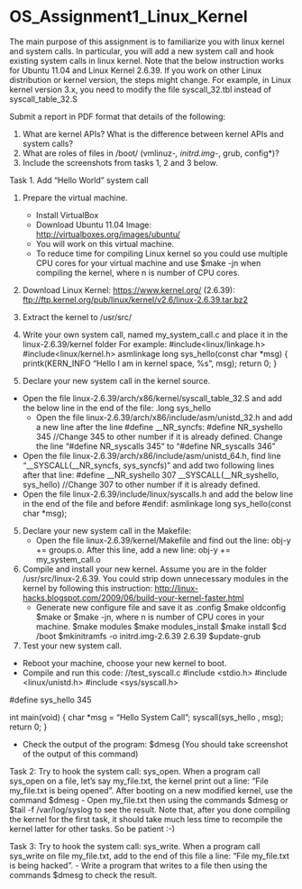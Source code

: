 # OS_Assignment1_Linux_Kernel


The main purpose of this assignment is to familiarize you with linux kernel and system calls. In particular, you will add a new system call and hook existing system calls in linux kernel. Note that the below instruction works for Ubuntu 11.04 and Linux Kernel 2.6.39. If you work on other Linux distribution or kernel version, the steps might change. For example, in Linux kernel version 3.x, you need to modify the file syscall_32.tbl instead of syscall_table_32.S

Submit a report in PDF format that details of the following:
1. What are kernel APIs? What is the difference between kernel APIs and system calls?
2. What are roles of files in /boot/ (vmlinuz-*, initrd.img-*, grub, config*)?
3. Include the screenshots from tasks 1, 2 and 3 below.

Task 1. Add “Hello World” system call
1. Prepare the virtual machine.
	- Install VirtualBox 
	- Download Ubuntu 11.04 Image: http://virtualboxes.org/images/ubuntu/
	- You will work on this virtual machine.
	- To reduce time for compiling Linux kernel so you could use multiple CPU cores for your virtual machine and use $make -jn when compiling the kernel, where n is number of CPU cores.

2. Download Linux Kernel: https://www.kernel.org/ (2.6.39):
ftp://ftp.kernel.org/pub/linux/kernel/v2.6/linux-2.6.39.tar.bz2

3. Extract the kernel to /usr/src/

4. Write your own system call, named my_system_call.c and place it in the linux-2.6.39/kernel folder
For example:
#include<linux/linkage.h>
#include<linux/kernel.h>
asmlinkage long sys_hello(const char *msg)
{
	printk(KERN_INFO “Hello I am in kernel space, %s”, msg);
    		return 0;
}

4. Declare your new system call in the kernel source.
- Open the file linux-2.6.39/arch/x86/kernel/syscall_table_32.S and add the below line in the end of the file:
.long sys_hello
	- Open the file linux-2.6.39/arch/x86/include/asm/unistd_32.h and add a new line after the line #define __NR_syncfs:
#define NR_syshello 345
//Change 345 to other number if it is already defined.
	Change the line “#define NR_syscalls 345” to “#define NR_syscalls 346”
- Open the file linux-2.6.39/arch/x86/include/asm/unistd_64.h, find line “__SYSCALL(__NR_syncfs, sys_syncfs)” and add two following lines after that line:
	#define __NR_syshello 307
	__SYSCALL(__NR_syshello, sys_hello)
//Change 307 to other number if it is already defined.
- Open the file linux-2.6.39/include/linux/syscalls.h and add the below line in the end of the file and before #endif:
	asmlinkage long sys_hello(const char *msg);


5. Declare your new system call in the Makefile:
	- Open the file linux-2.6.39/kernel/Makefile and find out the line: obj-y += groups.o. After this line, add a new line: 
		obj-y += my_system_call.o
6. Compile and install your new kernel. Assume you are in the folder /usr/src/linux-2.6.39.
You could strip down unnecessary modules in the kernel by following this instruction: http://linux-hacks.blogspot.com/2009/06/build-your-kernel-faster.html
	- Generate new configure file and save it as .config
		$make oldconfig 
		$make or $make -jn, where n is number of CPU cores in your machine.
		$make modules
		$make modules_install
		$make install
		$cd /boot
		$mkinitramfs -o initrd.img-2.6.39 2.6.39
		$update-grub
7. Test your new system call.
- Reboot your machine, choose your new kernel to boot.
- Compile and run this code:
//test_syscall.c
#include <stdio.h>
#include <linux/unistd.h>
#include <sys/syscall.h>
 
#define sys_hello 345
  
int main(void)
{
    char *msg = “Hello System Call”;
    syscall(sys_hello , msg);
    return 0;
}
- Check the output of the program: $dmesg (You should take screenshot of the output of this command)


Task 2: Try to hook the system call: sys_open. 
When a program call sys_open on a file, let’s say my_file.txt, the kernel print out a line: “File my_file.txt is being opened”. After booting on a new modified kernel, use the command $dmesg
	- Open my_file.txt then using the commands $dmesg or $tail -f /var/log/syslog to see the result.
Note that, after you done compiling the kernel for the first task, it should take much less time to recompile the kernel latter for other tasks. So be patient :-) 

Task 3: Try to hook the system call: sys_write. 
When a program call sys_write on file my_file.txt, add to the end of this file a line: “File my_file.txt is being hacked”.
	- Write a program that writes to a file then using the commands $dmesg to check the result.


